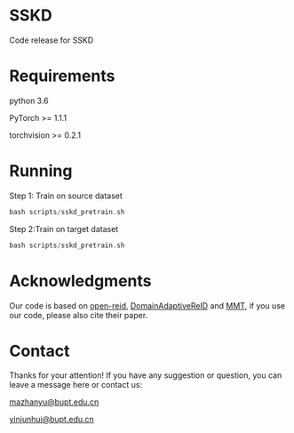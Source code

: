 # SSKD
Code release for SSKD

# Requirements
python 3.6

PyTorch >= 1.1.1

torchvision >= 0.2.1

# Running
Step 1: Train on source dataset
```Swift
bash scripts/sskd_pretrain.sh
```

Step 2:Train on target dataset
```Swift
bash scripts/sskd_pretrain.sh
```

# Acknowledgments
Our code is based on [open-reid](https://github.com/Cysu/open-reid), [DomainAdaptiveReID](https://github.com/LcDog/DomainAdaptiveReID) and [MMT](https://github.com/yxgeee/MMT),  if you use our code, please also cite their paper.

# Contact
Thanks for your attention! If you have any suggestion or question, you can leave a message here or contact us:

mazhanyu@bupt.edu.cn

yinjunhui@bupt.edu.cn
